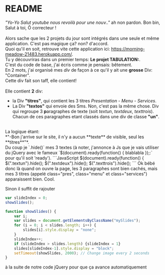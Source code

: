 # README

*"Yo-Yo Salut youtube nous revoilà pour une nouv.."* ah non pardon. Bon bin, Salut à toi, Ô correcteur ! <br/>
<br/>
Alors sache que les 2 projets du jour sont intégrés dans une seule et même application. C'est pas magique ça? non? d'accord.<br/>
Quoi qu'il en soit, retrouve vite cette application ici: https://morning-meadow-21483.herokuapp.com/.
<br/>
Tu y découvriras dans un premier temps: **Le projet TABULATION:**.<br/>
C'est du code de base, j'ai écris comme je pensais: bêtement.<br/>
    En 2 mots, j'ai organisé mes *div* de façon à ce qu'il y ait une **grosse** Div: "Container".<br/>
Cette div fait son taff, elle contient!<br/>
<br/>
Elle contient **2** div:
* la Div **"titres"**, qui contient les 3 titres *Presentation* - *Menu* - *Services*.
* La Div **"textos"** qui envoie des Sms. Non, c'est pas la même chose. Div qui regroupe 3 **p**aragraphes de texte (soit *textun*, *textdeux*, *texttrois*). Chacun de ces paragraphes etant classés dans une div de classe **"un"**.
<br/>
La logique étant:<br/>
*"-Bon j'arrive sur le site, il n'y a aucun **texte** de visible, seul les **titres**"*.<br/>
Du coup je `.hide()` mes 3 textes (à noter, j'annonce à Js que je vais utiliser du jQuery avec le fameux `$(document).ready(function() { blablabla });:` pour qu'il soit 'ready').
```JavaScript
$(document).ready(function() {
    $(".textun").hide();
    $(".textdeux").hide();
    $(".texttrois").hide();
```
Ok bébé donc là quand on ouvre la page, les 3 paragraphes sont bien cachés, mais mes 3 titres (appelé class="pres", class="menu" et class="services") apparaissent bien. Cool.<br/>


Sinon il suffit de rajouter
```JavaScript
var slideIndex = 0;
showSlides();

function showSlides() {
    var i;
    var slides = document.getElementsByClassName("mySlides");
    for (i = 0; i < slides.length; i++) {
        slides[i].style.display = "none"; 
    }
    slideIndex++;
    if (slideIndex > slides.length) {slideIndex = 1} 
    slides[slideIndex-1].style.display = "block"; 
    setTimeout(showSlides, 2000); // Change image every 2 seconds
}
```
à la suite de notre code jQuery pour que ça avance automatiquement
